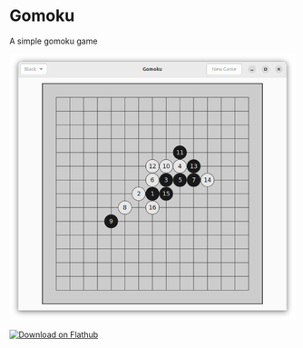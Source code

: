 # Gomoku

A simple gomoku game

![screenshot.png](/data/screenshot.png)

[<img src="https://flathub.org/assets/badges/flathub-badge-en.svg" width="200" alt="Download on Flathub">](https://flathub.org/apps/details/io.github.alexkdeveloper.gomoku)
